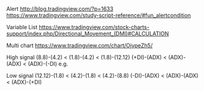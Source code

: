 Alert
http://blog.tradingview.com/?p=1633
https://www.tradingview.com/study-script-reference/#fun_alertcondition

Variable List
https://www.tradingview.com/stock-charts-support/index.php/Directional_Movement_(DMI)#CALCULATION

Multi chart
https://www.tradingview.com/chart/OjvpeZh5/

High signal
  (8.8)-(4.2) < (1.8)-(4.2) < (1.8)-(12.12)
  (+DI)-(ADX) < (ADX)-(ADX) < (ADX)-(-DI)
  e.g.

Low signal
  (12.12)-(1.8) < (4.2)-(1.8) < (4.2)-(8.8)
  (-DI)-(ADX) < (ADX)-(ADX) < (ADX)-(+DI)

